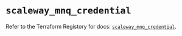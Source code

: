 # `scaleway_mnq_credential`

Refer to the Terraform Registory for docs: [`scaleway_mnq_credential`](https://registry.terraform.io/providers/scaleway/scaleway/2.22.0/docs/resources/mnq_credential).
